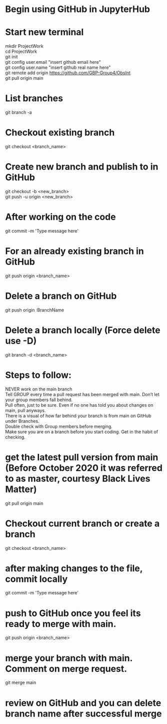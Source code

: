 # Begin using GitHub in JupyterHub
# Start new terminal

mkdir ProjectWork\
cd ProjectWork\
git init\
git config user.email "insert github email here"\
git config user.name "insert github real name here"\
git remote add origin https://github.com/GBP-Group4/ObsInt \
git pull origin main
# List branches
git branch -a
# Checkout existing branch
git checkout <branch_name>
# Create new branch and publish to in GitHub 
git checkout -b <new_branch>\
git push -u origin <new_branch>
# After working on the code
git commit -m 'Type message here'
# For an already existing branch in GitHub
git push origin <branch_name>
# Delete a branch on GitHub 
git push origin :BranchName
# Delete a branch locally (Force delete use -D)
git branch -d <branch_name>

# Steps to follow:
NEVER work on the main branch\
Tell GROUP every time a pull request has been merged with main. Don’t let your group members fall behind.\
Pull often, just to be sure. Even if no one has told you about changes on main, pull anyways.\
There is a visual of how far behind your branch is from main on GitHub under Branches.\
Double check with Group members before merging.\
Make sure you are on a branch before you start coding. Get in the habit of checking.

# get the latest pull version from main (Before October 2020 it was referred to as master, courtesy Black Lives Matter)
git pull origin main
# Checkout current branch or create a branch
git checkout <branch_name>
# after making changes to the file, commit locally
git commit -m 'Type message here'
# push to GitHub once you feel its ready to merge with main.
git push origin <branch_name>
# merge your branch with main. Comment on merge request.
git merge main
# review on GitHub and you can delete branch name after successful merge
